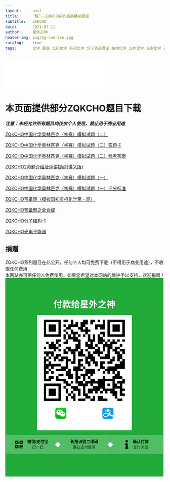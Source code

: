 ```yaml
---
layout:     post
title:      “醛”--ZQKCHO系列竞赛模拟题目
subtitle:   ZQKCHO
date:       2021-07-11
author:     星外之神
header-img: img/bg-sunrise.jpg
catalog:    true
tags:       化学 题目 无机化学 有机化学 分子轨道理论 结构化学 立体化学 元素化学 ZQKCHO
--- 
```


<iframe frameborder="no" border="0" marginwidth="0" marginheight="0" width="330" height="86" src="//music.163.com/outchain/player?type=2&id=456989250&auto=1&height=66"></iframe>

# 本页面提供部分ZQKCHO题目下载
***注意：未经允许所有题目均仅供个人使用，禁止用于商业用途***

[ZQKCHO中国化学奥林匹克（初赛）模拟试题（二）](https://gitee.com/wszqkzqk/HMOcalculations/raw/master/ZQKCHO/ZQKCHO%E4%B8%AD%E5%9B%BD%E5%8C%96%E5%AD%A6%E5%A5%A5%E6%9E%97%E5%8C%B9%E5%85%8B%EF%BC%88%E5%88%9D%E8%B5%9B%EF%BC%89%E6%A8%A1%E6%8B%9F%E8%AF%95%E9%A2%98%EF%BC%88%E4%BA%8C%EF%BC%89.pdf)

[ZQKCHO中国化学奥林匹克（初赛）模拟试题（二）答题卡](https://gitee.com/wszqkzqk/HMOcalculations/raw/master/ZQKCHO/ZQKCHO%E4%B8%AD%E5%9B%BD%E5%8C%96%E5%AD%A6%E5%A5%A5%E6%9E%97%E5%8C%B9%E5%85%8B%EF%BC%88%E5%88%9D%E8%B5%9B%EF%BC%89%E6%A8%A1%E6%8B%9F%E8%AF%95%E9%A2%98%EF%BC%88%E4%BA%8C%EF%BC%89_%E7%AD%94%E9%A2%98%E5%8D%A1w.pdf)

[ZQKCHO中国化学奥林匹克（初赛）模拟试题（二）参考答案](https://gitee.com/wszqkzqk/HMOcalculations/raw/master/ZQKCHO/ZQKCHO%E4%B8%AD%E5%9B%BD%E5%8C%96%E5%AD%A6%E5%A5%A5%E6%9E%97%E5%8C%B9%E5%85%8B%EF%BC%88%E5%88%9D%E8%B5%9B%EF%BC%89%E6%A8%A1%E6%8B%9F%E8%AF%95%E9%A2%98%EF%BC%88%E4%BA%8C%EF%BC%89%E5%8F%82%E8%80%83%E7%AD%94%E6%A1%88.pdf)

[ZQKCHO2命题介绍及评讲提纲(讲义版)](https://gitee.com/wszqkzqk/HMOcalculations/raw/master/ZQKCHO/ZQKCHO2%E5%91%BD%E9%A2%98%E4%BB%8B%E7%BB%8D%E5%8F%8A%E8%AF%84%E8%AE%B2%E6%8F%90%E7%BA%B2(%E8%AE%B2%E4%B9%89%E7%89%88).pdf)

[ZQKCHO中国化学奥林匹克（初赛）模拟试题（一）](https://gitee.com/wszqkzqk/HMOcalculations/raw/master/ZQKCHO/ZQKCHO%E5%85%A8%E5%9B%BD%E9%AB%98%E4%B8%AD%E7%94%9F%E5%8C%96%E5%AD%A6%E7%AB%9E%E8%B5%9B(%E5%88%9D%E8%B5%9B)%E6%A8%A1%E6%8B%9F%E8%AF%95%E9%A2%98.pdf)

[ZQKCHO中国化学奥林匹克（初赛）模拟试题（一）评分标准](https://github.com/wszqkzqk/HMOcalculations/raw/master/ZQKCHO/ZQKCHO%E8%AF%84%E5%88%86%E6%A0%87%E5%87%86.pdf)

[ZQKCHO预备题（模拟国初有机化学第一题）](https://gitee.com/wszqkzqk/HMOcalculations/raw/master/ZQKCHO/ZQKCHO%E9%A2%84%E5%A4%87%E9%A2%98(%E6%A8%A1%E6%8B%9F%E5%9B%BD%E5%88%9D%E6%9C%89%E6%9C%BA%E5%8C%96%E5%AD%A6%E7%AC%AC%E4%B8%80%E9%A2%98).pdf)

[ZQKCHO预备题之全合成](https://gitee.com/wszqkzqk/HMOcalculations/raw/master/ZQKCHO/ZQKCHO%E9%A2%84%E5%A4%87%E9%A2%98%E4%B9%8B%E5%85%A8%E5%90%88%E6%88%90.pdf)

[ZQKCHO分子结构-1](https://gitee.com/wszqkzqk/HMOcalculations/raw/master/ZQKCHO/ZQKCHO-%E5%88%86%E5%AD%90%E7%BB%93%E6%9E%84-1.pdf)

[ZQKCHO光电子能谱](https://gitee.com/wszqkzqk/HMOcalculations/raw/master/ZQKCHO/ZQKCHO-%E5%85%89%E7%94%B5%E5%AD%90%E8%83%BD%E8%B0%B1-1.pdf)

## 捐赠  
ZQKCHO系列题目在此公开，任何个人均可免费下载（不得用于商业用途），不收取任何费用  
本网站亦可供任何人免费使用，如果您希望对本网站的维护予以支持，欢迎捐赠！  
![](/img/donate.jpg)
